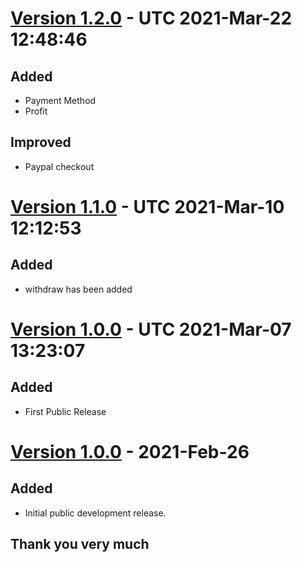 # [Version 1.2.0](https://github.com/imithu/Poisa-Laravel/releases/tag/v1.2.0) - UTC 2021-Mar-22 12:48:46
## Added
- Payment Method
- Profit

## Improved
- Paypal checkout


# [Version 1.1.0](https://github.com/imithu/Poisa-Laravel/releases/tag/v1.1.0) - UTC 2021-Mar-10 12:12:53
## Added
- withdraw has been added


# [Version 1.0.0](https://github.com/imithu/Poisa-Laravel/releases/tag/v1.0.0) - UTC 2021-Mar-07 13:23:07
## Added
- First Public Release


# [Version 1.0.0](https://github.com/imithu/Poisa-Laravel/releases/tag/v1.0.0) - 2021-Feb-26
## Added
- Initial public development release.



## Thank you very much
